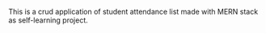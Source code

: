 This is a crud application of student attendance list made with MERN stack as self-learning project.
